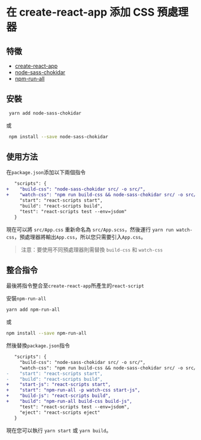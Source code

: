 # 在 create-react-app 添加 CSS 預處理器

## 特徵

* [create-react-app](https://github.com/facebook/create-react-app)
* [node-sass-chokidar](https://github.com/michaelwayman/node-sass-chokidar)
* [npm-run-all](https://github.com/mysticatea/npm-run-all)

## 安裝

```sh
 yarn add node-sass-chokidar
```

或

```sh
 npm install --save node-sass-chokidar
```

## 使用方法

在`package.json`添加以下兩個指令

```diff
   "scripts": {
+    "build-css": "node-sass-chokidar src/ -o src/",
+    "watch-css": "npm run build-css && node-sass-chokidar src/ -o src/ --watch --recursive",
     "start": "react-scripts start",
     "build": "react-scripts build",
     "test": "react-scripts test --env=jsdom"
   }
```

現在可以將 `src/App.css` 重新命名為 `src/App.scss`，然後運行 `yarn run watch-css`，預處理器將輸出`App.css`，所以您只需要引入`App.css`。

> 注意：要使用不同預處理器則需替換 `build-css` 和 `watch-css`

## 整合指令

最後將指令整合至`create-react-app`所產生的`react-script`

安裝`npm-run-all`

```sh
yarn add npm-run-all
```

或

```sh
npm install --save npm-run-all
```

然後替換`package.json`指令

```diff
   "scripts": {
     "build-css": "node-sass-chokidar src/ -o src/",
     "watch-css": "npm run build-css && node-sass-chokidar src/ -o src/ --watch --recursive",
-    "start": "react-scripts start",
-    "build": "react-scripts build",
+    "start-js": "react-scripts start",
+    "start": "npm-run-all -p watch-css start-js",
+    "build-js": "react-scripts build",
+    "build": "npm-run-all build-css build-js",
     "test": "react-scripts test --env=jsdom",
     "eject": "react-scripts eject"
   }
```

現在您可以執行 `yarn start` 或 `yarn build`。
